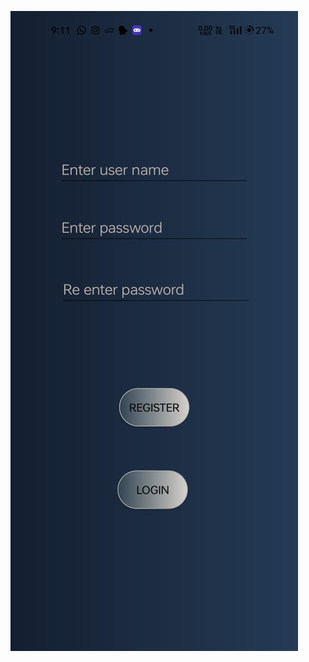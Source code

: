 ![image_alt](https://github.com/manish-r-rao/BrickMart/blob/6ff2fbfe246a4f47c9b386801cb31bf743f938bc/Rgister.jpg)
